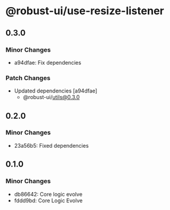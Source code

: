 # @robust-ui/use-resize-listener

## 0.3.0

### Minor Changes

- a94dfae: Fix dependencies

### Patch Changes

- Updated dependencies [a94dfae]
  - @robust-ui/utils@0.3.0

## 0.2.0

### Minor Changes

- 23a56b5: Fixed dependencies

## 0.1.0

### Minor Changes

- db86642: Core logic evolve
- fddd9bd: Core Logic Evolve
